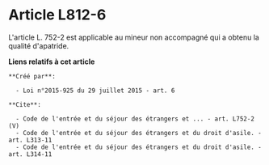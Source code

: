 # Article L812-6

L'article L. 752-2 est applicable au mineur non accompagné qui a obtenu la qualité d'apatride.

**Liens relatifs à cet article**

	**Créé par**:

	  - Loi n°2015-925 du 29 juillet 2015 - art. 6

	**Cite**:

	  - Code de l'entrée et du séjour des étrangers et ... - art. L752-2 (V)
	  - Code de l'entrée et du séjour des étrangers et du droit d'asile. - art. L313-11
	  - Code de l'entrée et du séjour des étrangers et du droit d'asile. - art. L314-11
